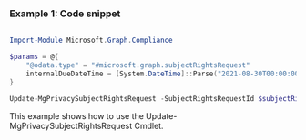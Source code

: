 ### Example 1: Code snippet

```powershell

Import-Module Microsoft.Graph.Compliance

$params = @{
	"@odata.type" = "#microsoft.graph.subjectRightsRequest"
	internalDueDateTime = [System.DateTime]::Parse("2021-08-30T00:00:00Z")
}

Update-MgPrivacySubjectRightsRequest -SubjectRightsRequestId $subjectRightsRequestId -BodyParameter $params

```
This example shows how to use the Update-MgPrivacySubjectRightsRequest Cmdlet.

